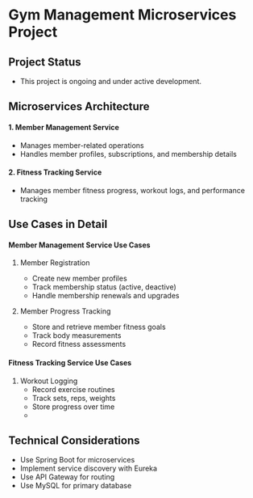 # Gym Management Microservices Project

## Project Status
- This project is ongoing and under active development.

## Microservices Architecture
#### 1. Member Management Service
- Manages member-related operations
- Handles member profiles, subscriptions, and membership details

#### 2. Fitness Tracking Service
- Manages member fitness progress, workout logs, and performance tracking
## Use Cases in Detail

#### Member Management Service Use Cases
1. Member Registration
   - Create new member profiles
   - Track membership status (active, deactive)
   - Handle membership renewals and upgrades

3. Member Progress Tracking
   - Store and retrieve member fitness goals
   - Track body measurements
   - Record fitness assessments

#### Fitness Tracking Service Use Cases
1. Workout Logging
   - Record exercise routines
   - Track sets, reps, weights
   - Store progress over time
   - 
## Technical Considerations
- Use Spring Boot for microservices
- Implement service discovery with Eureka
- Use API Gateway for routing
- Use MySQL for primary database
